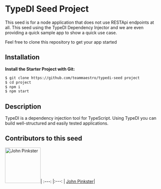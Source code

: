 # TypeDI Seed Project

This seed is for a node application that does not use RESTApi endpoints at all. This seed using the TypeDI Dependency Injector and we are even providing a quick sample app to show a quick use case.

Feel free to clone this repository to get your app started

## Installation

**Install the Starter Project with Git:**
```bash
$ git clone https://github.com/teammaestro/typedi-seed project
$ cd project
$ npm i
$ npm start
```

## Description

TypeDI is a dependency injection tool for TypeScript. Using TypeDI you can build well-structured and easily tested applications.

## Contributors to this seed

[<img alt="John Pinkster" src="https://avatars1.githubusercontent.com/u/5350861?v=3&s=460" width="117">](https://github.com/jpinkster)|
:---: |:---: |
[John Pinkster](https://github.com/jpinkster)|
